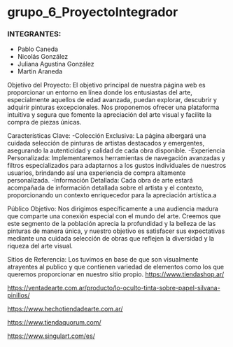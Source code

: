 # grupo_6_ProyectoIntegrador
### INTEGRANTES:
- Pablo Caneda
- Nicolás González
- Juliana Agustina González
- Martin Araneda

Objetivo del Proyecto:
El objetivo principal de nuestra página web es proporcionar un entorno en línea donde los entusiastas del arte, especialmente aquellos de edad avanzada, puedan explorar, descubrir y adquirir pinturas excepcionales. Nos proponemos ofrecer una plataforma intuitiva y segura que fomente la apreciación del arte visual y facilite la compra de piezas únicas.

Características Clave:
-Colección Exclusiva: La página albergará una cuidada selección de pinturas de artistas destacados y emergentes, asegurando la autenticidad y calidad de cada obra disponible.
-Experiencia Personalizada: Implementaremos herramientas de navegación avanzadas y filtros especializados para adaptarnos a los gustos individuales de nuestros usuarios, brindando así una experiencia de compra altamente personalizada.
-Información Detallada: Cada obra de arte estará acompañada de información detallada sobre el artista y el contexto, proporcionando un contexto enriquecedor para la apreciación artística.a

Público Objetivo:
Nos dirigimos específicamente a una audiencia madura que comparte una conexión especial con el mundo del arte. Creemos que este segmento de la población aprecia la profundidad y la belleza de las pinturas de manera única, y nuestro objetivo es satisfacer sus expectativas mediante una cuidada selección de obras que reflejen la diversidad y la riqueza del arte visual.

Sitios de Referencia:
Los tuvimos en base de que son visualmente atrayentes al publico y que contienen variedad de elementos como los que queremos proporcionar en nuestro sitio propio.
https://www.tiendashop.ar/

https://ventadearte.com.ar/producto/lo-oculto-tinta-sobre-papel-silvana-pinillos/

https://www.hechotiendadearte.com.ar/

https://www.tiendaquorum.com/

https://www.singulart.com/es/
